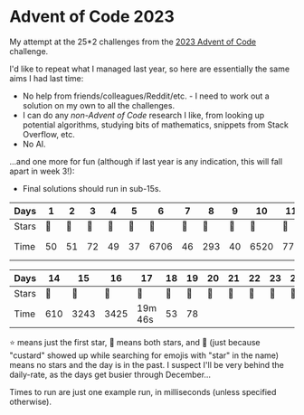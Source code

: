 # Advent of Code 2023

My attempt at the 25*2 challenges from the [2023 Advent of
Code](https://adventofcode.com/2023) challenge.

I'd like to repeat what I managed last year, so here are essentially the same
aims I had last time:

* No help from friends/colleagues/Reddit/etc. - I need to work out a solution on
  my own to all the challenges.
* I can do any _non-Advent of Code_ research I like, from looking up potential
  algorithms, studying bits of mathematics, snippets from Stack Overflow, etc.
* No AI.

...and one more for fun (although if last year is any indication, this will fall
apart in week 3!):

* Final solutions should run in sub-15s.

| Days | 1 | 2 | 3 | 4 | 5 | 6 | 7 | 8 | 9 | 10 | 11 | 12 | 13 |
|-|-|-|-|-|-|-|-|-|-|-|-|-|-|
| Stars | :star2: | :star2: | :star2: | :star2: | :star2: | :star2: | :star2: | :star2: | :star2: | :star2: | :star2: | :star2: | :star2: |
| Time | 50 | 51 | 72 | 49 | 37 | 6706 | 46 | 293 | 40 | 6520 | 770 | 33m 03s | 64 |

| Days | 14 | 15 | 16 | 17 | 18 | 19 | 20 | 21 | 22 | 23 | 24 | 25 |
|-|-|-|-|-|-|-|-|-|-|-|-|-|
| Stars | :star2: | :star2: | :star2: | :star2: | :star2: | :star2: | :custard: | :custard: | :custard: | :custard: | :custard: | :custard: |
| Time | 610 | 3243 | 3425 | 19m 46s | 53 | 78 |  |  |  |  |  |  |

:star: means just the first star, :star2: means both stars, and :custard: (just
because "custard" showed up while searching for emojis with "star" in the name)
means no stars and the day is in the past. I suspect I'll be very behind the
daily-rate, as the days get busier through December...

Times to run are just one example run, in milliseconds (unless specified
otherwise).
